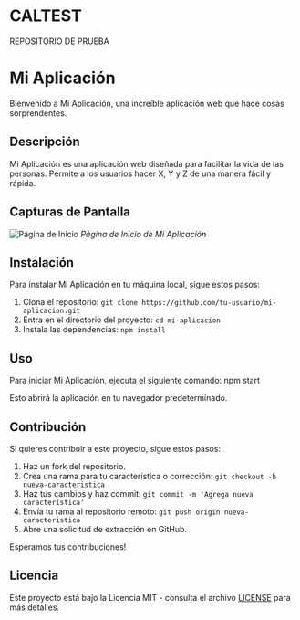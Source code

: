 # CALTEST
REPOSITORIO DE PRUEBA
# Mi Aplicación

Bienvenido a Mi Aplicación, una increíble aplicación web que hace cosas sorprendentes.

## Descripción

Mi Aplicación es una aplicación web diseñada para facilitar la vida de las personas. Permite a los usuarios hacer X, Y y Z de una manera fácil y rápida.

## Capturas de Pantalla

![Página de Inicio](screenshots/home.png)
*Página de Inicio de Mi Aplicación*

## Instalación

Para instalar Mi Aplicación en tu máquina local, sigue estos pasos:

1. Clona el repositorio: `git clone https://github.com/tu-usuario/mi-aplicacion.git`
2. Entra en el directorio del proyecto: `cd mi-aplicacion`
3. Instala las dependencias: `npm install`

## Uso

Para iniciar Mi Aplicación, ejecuta el siguiente comando:
npm start


Esto abrirá la aplicación en tu navegador predeterminado.

## Contribución

Si quieres contribuir a este proyecto, sigue estos pasos:

1. Haz un fork del repositorio.
2. Crea una rama para tu característica o corrección: `git checkout -b nueva-caracteristica`
3. Haz tus cambios y haz commit: `git commit -m 'Agrega nueva característica'`
4. Envía tu rama al repositorio remoto: `git push origin nueva-caracteristica`
5. Abre una solicitud de extracción en GitHub.

Esperamos tus contribuciones!

## Licencia

Este proyecto está bajo la Licencia MIT - consulta el archivo [LICENSE](LICENSE) para más detalles.
